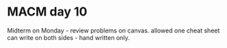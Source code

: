 # MACM day 10

Midterm on Monday - review problems on canvas.
allowed one cheat sheet can write on both sides - hand written only.
